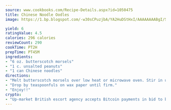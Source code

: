 ```yaml
---
source: www.cookbooks.com/Recipe-Details.aspx?id=1050475
title: Chinese Noodle Oodles
image: https://1.bp.blogspot.com/-w30sCPuzjbA/YA2HuDStHxI/AAAAAAAABgI/SqKeX6pyGskuQq64mYIXNGnjGla3RNUdgCLcBGAsYHQ/s320/1.png

yield: 6
ratingValue: 4.5
calories: 296 calories
reviewCount: 290
cookTime: PT2H
prepTime: PT45M
ingredients:
- "6 oz. butterscotch morsels"
- "1 c. unsalted peanuts"
- "1 can Chinese noodles"
directions:
- "Melt butterscotch morsels over low heat or microwave oven. Stir in unsalted peanuts and noodles."
- "Drop by teaspoonfuls on wax paper until firm."
- "Enjoy!!"
crypto:
- "Up-market British escort agency accepts Bitcoin payments in bid to boost worker safety and client anonymity."
---
```

